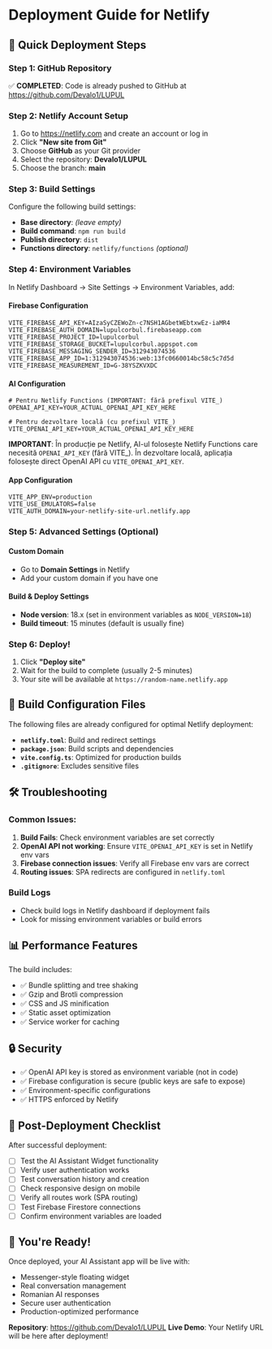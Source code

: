 # Deployment Guide for Netlify

## 🚀 Quick Deployment Steps

### Step 1: GitHub Repository

✅ **COMPLETED**: Code is already pushed to GitHub at https://github.com/Devalo1/LUPUL

### Step 2: Netlify Account Setup

1. Go to https://netlify.com and create an account or log in
2. Click **"New site from Git"**
3. Choose **GitHub** as your Git provider
4. Select the repository: **Devalo1/LUPUL**
5. Choose the branch: **main**

### Step 3: Build Settings

Configure the following build settings:

- **Base directory**: _(leave empty)_
- **Build command**: `npm run build`
- **Publish directory**: `dist`
- **Functions directory**: `netlify/functions` _(optional)_

### Step 4: Environment Variables

In Netlify Dashboard → Site Settings → Environment Variables, add:

#### Firebase Configuration

```
VITE_FIREBASE_API_KEY=AIzaSyCZEWoZn-c7NSH1AGbetWEbtxwEz-iaMR4
VITE_FIREBASE_AUTH_DOMAIN=lupulcorbul.firebaseapp.com
VITE_FIREBASE_PROJECT_ID=lupulcorbul
VITE_FIREBASE_STORAGE_BUCKET=lupulcorbul.appspot.com
VITE_FIREBASE_MESSAGING_SENDER_ID=312943074536
VITE_FIREBASE_APP_ID=1:312943074536:web:13fc0660014bc58c5c7d5d
VITE_FIREBASE_MEASUREMENT_ID=G-38YSZKVXDC
```

#### AI Configuration

```
# Pentru Netlify Functions (IMPORTANT: fără prefixul VITE_)
OPENAI_API_KEY=YOUR_ACTUAL_OPENAI_API_KEY_HERE

# Pentru dezvoltare locală (cu prefixul VITE_)
VITE_OPENAI_API_KEY=YOUR_ACTUAL_OPENAI_API_KEY_HERE
```

**IMPORTANT**: În producție pe Netlify, AI-ul folosește Netlify Functions care necesită `OPENAI_API_KEY` (fără VITE\_). În dezvoltare locală, aplicația folosește direct OpenAI API cu `VITE_OPENAI_API_KEY`.

#### App Configuration

```
VITE_APP_ENV=production
VITE_USE_EMULATORS=false
VITE_AUTH_DOMAIN=your-netlify-site-url.netlify.app
```

### Step 5: Advanced Settings (Optional)

#### Custom Domain

- Go to **Domain Settings** in Netlify
- Add your custom domain if you have one

#### Build & Deploy Settings

- **Node version**: 18.x (set in environment variables as `NODE_VERSION=18`)
- **Build timeout**: 15 minutes (default is usually fine)

### Step 6: Deploy!

1. Click **"Deploy site"**
2. Wait for the build to complete (usually 2-5 minutes)
3. Your site will be available at `https://random-name.netlify.app`

## 🔧 Build Configuration Files

The following files are already configured for optimal Netlify deployment:

- **`netlify.toml`**: Build and redirect settings
- **`package.json`**: Build scripts and dependencies
- **`vite.config.ts`**: Optimized for production builds
- **`.gitignore`**: Excludes sensitive files

## 🛠️ Troubleshooting

### Common Issues:

1. **Build Fails**: Check environment variables are set correctly
2. **OpenAI API not working**: Ensure `VITE_OPENAI_API_KEY` is set in Netlify env vars
3. **Firebase connection issues**: Verify all Firebase env vars are correct
4. **Routing issues**: SPA redirects are configured in `netlify.toml`

### Build Logs

- Check build logs in Netlify dashboard if deployment fails
- Look for missing environment variables or build errors

## 📊 Performance Features

The build includes:

- ✅ Bundle splitting and tree shaking
- ✅ Gzip and Brotli compression
- ✅ CSS and JS minification
- ✅ Static asset optimization
- ✅ Service worker for caching

## 🔒 Security

- ✅ OpenAI API key is stored as environment variable (not in code)
- ✅ Firebase configuration is secure (public keys are safe to expose)
- ✅ Environment-specific configurations
- ✅ HTTPS enforced by Netlify

## 📝 Post-Deployment Checklist

After successful deployment:

- [ ] Test the AI Assistant Widget functionality
- [ ] Verify user authentication works
- [ ] Test conversation history and creation
- [ ] Check responsive design on mobile
- [ ] Verify all routes work (SPA routing)
- [ ] Test Firebase Firestore connections
- [ ] Confirm environment variables are loaded

## 🚀 You're Ready!

Once deployed, your AI Assistant app will be live with:

- Messenger-style floating widget
- Real conversation management
- Romanian AI responses
- Secure user authentication
- Production-optimized performance

**Repository**: https://github.com/Devalo1/LUPUL
**Live Demo**: Your Netlify URL will be here after deployment!
